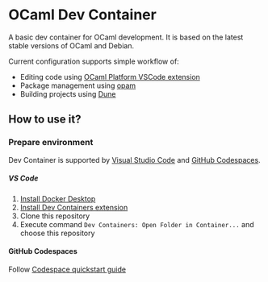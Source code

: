 # OCaml Dev Container

A basic dev container for OCaml development. It is based on the latest stable versions of OCaml and Debian.

Current configuration supports simple workflow of:
- Editing code using [OCaml Platform VSCode extension](https://marketplace.visualstudio.com/items?itemName=ocamllabs.ocaml-platform)
- Package management using [opam](https://opam.ocaml.org)
- Building projects using [Dune](https://dune.build)

## How to use it?

### Prepare environment
Dev Container is supported by [Visual Studio Code](https://code.visualstudio.com) and [GitHub Codespaces](https://github.com/features/codespaces).

##### VS Code
1. [Install Docker Desktop](https://www.docker.com/products/docker-desktop/)
2. [Install Dev Containers extension](https://marketplace.visualstudio.com/items?itemName=ms-vscode-remote.remote-containers)
3. Clone this repository
4. Execute command `Dev Containers: Open Folder in Container...` and choose this repository

#### GitHub Codespaces
Follow [Codespace quickstart guide](https://docs.github.com/en/codespaces/getting-started/quickstart)

